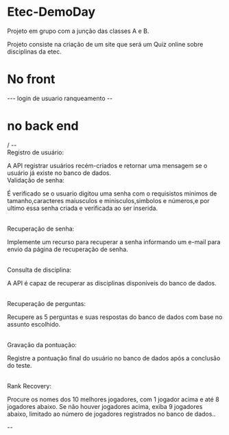 # Etec-DemoDay
Projeto em grupo com a junção das classes A e B.

Projeto consiste na criação de um site que será um Quiz online sobre disciplinas da etec.

<h1>No front </h1>
---
login de usuario 
ranqueamento
--

<h1> no back end </h1>/
--
<br> Registro de usuário:
   <p></p>A API registrar usuários recém-criados e retornar uma mensagem se o usuário já existe no banco de dados.
<br> Validação de senha:
  <p>É verificado se o usuario digitou uma senha com o requisistos minimos de tamanho,caracteres maiusculos e minisculos,simbolos e números,e por
  ultimo essa senha criada e verificada ao ser inserida. </p>
<br> Recuperação de senha:
   <p>Implemente um recurso para recuperar a senha informando um e-mail para envio da página de recuperação de senha.</p>
<br>Consulta de disciplina: 
 <p>A API é capaz de recuperar as disciplinas disponíveis do banco de dados.</p>
<br>Recuperação de perguntas:
   <p>Recupere as 5 perguntas e suas respostas do banco de dados com base no assunto escolhido.</p>
<br>Gravação da pontuação:
 <p> Registre a pontuação final do usuário no banco de dados após a conclusão do teste.</p>
<br>Rank Recovery:
  <p>Procure os nomes dos 10 melhores jogadores, com 1 jogador acima e até 8 jogadores abaixo. 
  Se não houver jogadores acima, exiba 9 jogadores abaixo, limitado ao número de jogadores registrados no banco de dados..</p>
--
